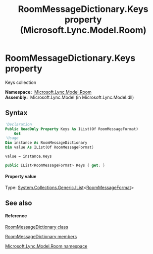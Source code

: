 ﻿---
title: RoomMessageDictionary.Keys property  (Microsoft.Lync.Model.Room)
TOCTitle: 'Keys property '
ms:assetid: P:Microsoft.Lync.Model.Room.RoomMessageDictionary.Keys_DI_3_UC_OCS14MrefLyncWPF
ms:mtpsurl: https://msdn.microsoft.com/en-us/library/microsoft.lync.model.room.roommessagedictionary.keys_di_3_uc_ocs14mreflyncwpf(v=office.15)
ms:contentKeyID: 48602076
ms.date: 07/28/2014
mtps_version: v=office.15
f1_keywords:
- Microsoft.Lync.Model.Room.RoomMessageDictionary.Keys
dev_langs:
- CSharp
- JScript
- VB
- other
---

# RoomMessageDictionary.Keys property

Keys collection

**Namespace:**  [Microsoft.Lync.Model.Room](microsoft-lync-model-room-namespace_2.md)  
**Assembly:**  Microsoft.Lync.Model (in Microsoft.Lync.Model.dll)

## Syntax

``` vb
'Declaration
Public ReadOnly Property Keys As IList(Of RoomMessageFormat)
    Get
'Usage
Dim instance As RoomMessageDictionary
Dim value As IList(Of RoomMessageFormat)

value = instance.Keys
```

``` csharp
public IList<RoomMessageFormat> Keys { get; }
```

#### Property value

Type: [System.Collections.Generic.IList](http://msdn2.microsoft.com/en-us/library/5y536ey6)\<[RoomMessageFormat](roommessageformat-enumeration-microsoft-lync-model-room_2.md)\>  

## See also

#### Reference

[RoomMessageDictionary class](roommessagedictionary-class-microsoft-lync-model-room_2.md)

[RoomMessageDictionary members](roommessagedictionary-members-microsoft-lync-model-room_2.md)

[Microsoft.Lync.Model.Room namespace](microsoft-lync-model-room-namespace_2.md)

